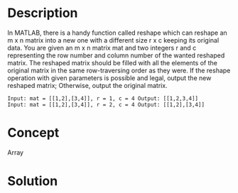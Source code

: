 # Description
In MATLAB, there is a handy function called reshape which can reshape an m x n matrix into a new one with a different size r x c keeping its original data. You are given an m x n matrix mat and two integers r and c representing the row number and column number of the wanted reshaped matrix. The reshaped matrix should be filled with all the elements of the original matrix in the same row-traversing order as they were. If the reshape operation with given parameters is possible and legal, output the new reshaped matrix; Otherwise, output the original matrix.
```
Input: mat = [[1,2],[3,4]], r = 1, c = 4 Output: [[1,2,3,4]]
Input: mat = [[1,2],[3,4]], r = 2, c = 4 Output: [[1,2],[3,4]]
```
# Concept
Array
# Solution

```

```
